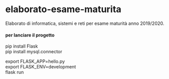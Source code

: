 # elaborato-esame-maturita
Elaborato di informatica, sistemi e reti per esame maturità anno 2019/2020.

#### per lanciare il progetto
pip install Flask \
pip install mysql.connector

export FLASK_APP=hello.py\
export FLASK_ENV=development\
flask run
